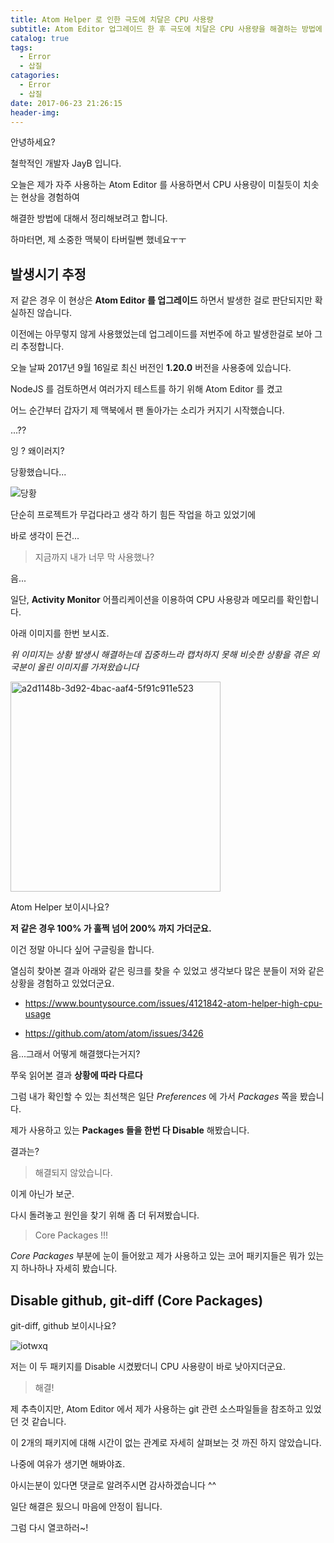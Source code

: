 ```yaml
---
title: Atom Helper 로 인한 극도에 치달은 CPU 사용량
subtitle: Atom Editor 업그레이드 한 후 극도에 치달은 CPU 사용량을 해결하는 방법에 대해 정리해보려고 합니다
catalog: true
tags:
  - Error
  - 삽질
catagories:
  - Error
  - 삽질
date: 2017-06-23 21:26:15
header-img:
---
```



안녕하세요?

철학적인 개발자 JayB 입니다.

오늘은 제가 자주 사용하는 Atom Editor 를 사용하면서 CPU 사용량이 미칠듯이 치솟는 현상을 경험하여

해결한 방법에 대해서 정리해보려고 합니다.

하마터면, 제 소중한 맥북이 타버릴뻔 했네요ㅜㅜ

## 발생시기 추정

저 같은 경우 이 현상은 **Atom Editor 를 업그레이드** 하면서 발생한 걸로 판단되지만 확실하진 않습니다.

이전에는 아무렇지 않게 사용했었는데 업그레이드를 저번주에 하고 발생한걸로 보아 그리 추정합니다.

오늘 날짜 2017년 9월 16일로 최신 버전인 **1.20.0** 버전을 사용중에 있습니다.

NodeJS 를 검토하면서 여러가지 테스트를 하기 위해 Atom Editor 를 켰고

어느 순간부터 갑자기 제 맥북에서 팬 돌아가는 소리가 커지기 시작했습니다.

...??

잉 ? 왜이러지?

당황했습니다...

![당황](https://user-images.githubusercontent.com/20435620/30512457-2de33b86-9b2b-11e7-9bfa-6dd874cdfc46.png)

단순히 프로젝트가 무겁다라고 생각 하기 힘든 작업을 하고 있었기에

바로 생각이 든건...

>지금까지 내가 너무 막 사용했나?

음...

일단, **Activity Monitor** 어플리케이션을 이용하여 CPU 사용량과 메모리를 확인합니다.

아래 이미지를 한번 보시죠.

*위 이미지는 상황 발생시 해결하는데 집중하느라 캡처하지 못해 비슷한 상황을 겪은 외국분이 올린 이미지를 가져왔습니다*

<img width="336" alt="a2d1148b-3d92-4bac-aaf4-5f91c911e523" src="https://user-images.githubusercontent.com/20435620/30512441-ce4dec20-9b2a-11e7-9f27-2b8c19ecf91c.png">

Atom Helper 보이시나요?

**저 같은 경우 100% 가 훌쩍 넘어 200% 까지 가더군요.**

이건 정말 아니다 싶어 구글링을 합니다.

열심히 찾아본 결과 아래와 같은 링크를 찾을 수 있었고 생각보다 많은 분들이 저와 같은 상황을 경험하고 있었더군요.

* https://www.bountysource.com/issues/4121842-atom-helper-high-cpu-usage

* https://github.com/atom/atom/issues/3426

음...그래서 어떻게 해결했다는거지?

쭈욱 읽어본 결과 **상황에 따라 다르다**

그럼 내가 확인할 수 있는 최선책은 일단 _Preferences_ 에 가서 _Packages_ 쪽을 봤습니다.

제가 사용하고 있는 **Packages 들을 한번 다 Disable** 해봤습니다.

결과는?

> 해결되지 않았습니다.

이게 아닌가 보군.

다시 돌려놓고 원인을 찾기 위해 좀 더 뒤져봤습니다.

> Core Packages !!!

_Core Packages_ 부분에 눈이 들어왔고 제가 사용하고 있는 코어 패키지들은 뭐가 있는지 하나하나 자세히 봤습니다.

## Disable github, git-diff (Core Packages)

git-diff, github 보이시나요?

![iotwxq](https://user-images.githubusercontent.com/20435620/30512480-026c0306-9b2c-11e7-88e1-fb72f79a2562.png)

저는 이 두 패키지를 Disable 시켰봤더니 CPU 사용량이 바로 낮아지더군요.

> 해결!

제 추측이지만, Atom Editor 에서 제가 사용하는 git 관련 소스파일들을 참조하고 있었던 것 같습니다.

이 2개의 패키지에 대해 시간이 없는 관계로 자세히 살펴보는 것 까진 하지 않았습니다.

나중에 여유가 생기면 해봐야죠.

아시는분이 있다면 댓글로 알려주시면 감사하겠습니다 ^^

일단 해결은 됬으니 마음에 안정이 됩니다.

그럼 다시 열코하러~!
